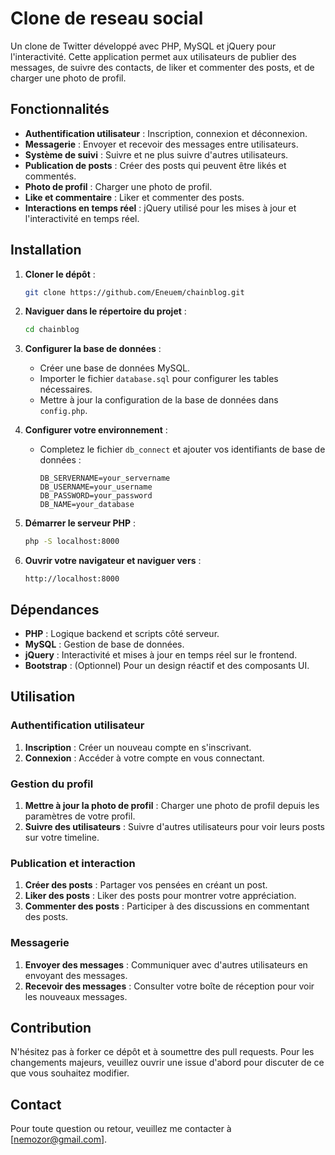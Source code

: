 # Clone de reseau social

Un clone de Twitter développé avec PHP, MySQL et jQuery pour l'interactivité. Cette application permet aux utilisateurs de publier des messages, de suivre des contacts, de liker et commenter des posts, et de charger une photo de profil.

## Fonctionnalités

- **Authentification utilisateur** : Inscription, connexion et déconnexion.
- **Messagerie** : Envoyer et recevoir des messages entre utilisateurs.
- **Système de suivi** : Suivre et ne plus suivre d'autres utilisateurs.
- **Publication de posts** : Créer des posts qui peuvent être likés et commentés.
- **Photo de profil** : Charger une photo de profil.
- **Like et commentaire** : Liker et commenter des posts.
- **Interactions en temps réel** : jQuery utilisé pour les mises à jour et l'interactivité en temps réel.

## Installation

1. **Cloner le dépôt** :
    ```sh
    git clone https://github.com/Eneuem/chainblog.git
    ```

2. **Naviguer dans le répertoire du projet** :
    ```sh
    cd chainblog
    ```

3. **Configurer la base de données** :
    - Créer une base de données MySQL.
    - Importer le fichier `database.sql` pour configurer les tables nécessaires.
    - Mettre à jour la configuration de la base de données dans `config.php`.

4. **Configurer votre environnement** :
    - Completez le fichier `db_connect` et ajouter vos identifiants de base de données :
      ```plaintext
      DB_SERVERNAME=your_servername
      DB_USERNAME=your_username
      DB_PASSWORD=your_password
      DB_NAME=your_database
      ```
    

5. **Démarrer le serveur PHP** :
    ```sh
    php -S localhost:8000
    ```

6. **Ouvrir votre navigateur et naviguer vers** :
    ```plaintext
    http://localhost:8000
    ```

## Dépendances

- **PHP** : Logique backend et scripts côté serveur.
- **MySQL** : Gestion de base de données.
- **jQuery** : Interactivité et mises à jour en temps réel sur le frontend.
- **Bootstrap** : (Optionnel) Pour un design réactif et des composants UI.

## Utilisation

### Authentification utilisateur

1. **Inscription** : Créer un nouveau compte en s'inscrivant.
2. **Connexion** : Accéder à votre compte en vous connectant.

### Gestion du profil

1. **Mettre à jour la photo de profil** : Charger une photo de profil depuis les paramètres de votre profil.
2. **Suivre des utilisateurs** : Suivre d'autres utilisateurs pour voir leurs posts sur votre timeline.

### Publication et interaction

1. **Créer des posts** : Partager vos pensées en créant un post.
2. **Liker des posts** : Liker des posts pour montrer votre appréciation.
3. **Commenter des posts** : Participer à des discussions en commentant des posts.

### Messagerie

1. **Envoyer des messages** : Communiquer avec d'autres utilisateurs en envoyant des messages.
2. **Recevoir des messages** : Consulter votre boîte de réception pour voir les nouveaux messages.

## Contribution

N'hésitez pas à forker ce dépôt et à soumettre des pull requests. Pour les changements majeurs, veuillez ouvrir une issue d'abord pour discuter de ce que vous souhaitez modifier.

## Contact

Pour toute question ou retour, veuillez me contacter à [nemozor@gmail.com].
